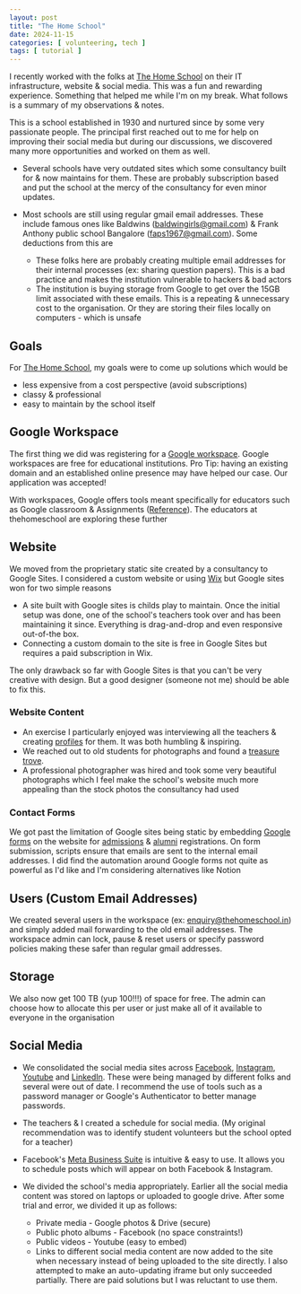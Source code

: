 ```yaml
---
layout: post
title: "The Home School"
date: 2024-11-15
categories: [ volunteering, tech ]
tags: [ tutorial ]
---
```


I recently worked with the folks at [The Home School](https://www.thehomeschool.in/) on their IT infrastructure, website & social media. This was a fun and rewarding experience. Something that helped me while I'm on my break. What follows is a summary of my observations & notes.

This is a school established in 1930 and nurtured since by some very passionate people. The principal first reached out to me for help on improving their social media but during our discussions, we discovered many more opportunities and worked on them as well. 

* Several schools have very outdated sites which some consultancy built for & now maintains for them. These are probably subscription based and put the school at the mercy of the consultancy for even minor updates.

* Most schools are still using regular gmail email addresses. These include famous ones like Baldwins (baldwingirls@gmail.com) & Frank Anthony public school Bangalore (faps1967@gmail.com). Some deductions from this are

	- These folks here are probably creating multiple email addresses for their internal processes (ex: sharing question papers). This is a bad practice and makes the institution vulnerable to hackers & bad actors
	- The institution is buying storage from Google to get over the 15GB limit associated with these emails. This is a repeating & unnecessary cost to the organisation. Or they are storing their files locally on computers - which is unsafe

## Goals

For [The Home School](https://www.thehomeschool.in/), my goals were to come up solutions which would be
  - less expensive from a cost perspective (avoid subscriptions)
  - classy & professional 
  - easy to maintain by the school itself

## Google Workspace
The first thing we did was registering for a [Google workspace](https://edu.google.com/intl/ALL_in/). Google workspaces are free for educational institutions. Pro Tip: having an existing domain and an established online presence may have helped our case. Our application was accepted!

With workspaces, Google offers tools meant specifically for educators such as Google classroom & Assignments ([Reference](https://edu.google.com/intl/ALL_in/for-educators/product-guides/?modal_active=none)). The educators at thehomeschool are exploring these further

## Website
We moved from the proprietary static site created by a consultancy to Google Sites. I considered a custom website or using [Wix](https://www.wix.com/) but Google sites won for two simple reasons
  - A site built with Google sites is childs play to maintain. Once the initial setup was done, one of the school's teachers took over and has been maintaining it since. Everything is drag-and-drop and even responsive out-of-the box.
  - Connecting a custom domain to the site is free in Google Sites but requires a paid subscription in Wix.

The only drawback so far with Google Sites is that you can't be very creative with design. But a good designer (someone not me) should be able to fix this. 

### Website Content

- An exercise I particularly enjoyed was interviewing all the teachers & creating [profiles](https://www.thehomeschool.in/about-school/our-teachers) for them. It was both humbling & inspiring.
- We reached out to old students for photographs and found a [treasure trove](https://www.thehomeschool.in/about-school).
- A professional photographer was hired and took some very beautiful photographs which I feel make the school's website much more appealing than the stock photos the consultancy had used

### Contact Forms 
We got past the limitation of Google sites being static by embedding [Google forms](https://www.google.com/forms/about/) on the website for [admissions](https://www.thehomeschool.in/admissions) & [alumni](https://www.thehomeschool.in/about-school/our-alumni) registrations. On form submission, scripts ensure that emails are sent to the internal email addresses. I did find the automation around Google forms not quite as powerful as I'd like and I'm considering alternatives like Notion


## Users (Custom Email Addresses)
We created several users in the workspace (ex: enquiry@thehomeschool.in) and simply added mail forwarding to the old email addresses. The workspace admin can lock, pause & reset users or specify password policies making these safer than regular gmail addresses.

## Storage
We also now get 100 TB (yup 100!!!) of space for free. The admin can choose how to allocate this per user or just make all of it available to everyone in the organisation



## Social Media
* We consolidated the social media sites across [Facebook](https://www.facebook.com/thehomeschool.in), [Instagram](https://www.instagram.com/thehomeschool.in/), [Youtube](https://www.youtube.com/@thehomeschool1930) and [LinkedIn](https://www.linkedin.com/school/the-home-school-india). These were being managed by different folks and several were out of date. I recommend the use of tools such as a password manager or Google's Authenticator to better manage passwords.

* The teachers & I created a schedule for social media. (My original recommendation was to identify student volunteers but the school opted for a teacher)

* Facebook's [Meta Business Suite](https://www.facebook.com/business/tools/meta-business-suite) is intuitive & easy to use. It allows you to schedule posts which will appear on both Facebook & Instagram.
* We divided the school's media appropriately. Earlier all the social media content was stored on laptops or uploaded to google drive. After some trial and error, we divided it up as follows:
  - Private media - Google photos & Drive (secure)
  - Public photo albums - Facebook (no space constraints!)
  - Public videos - Youtube (easy to embed)
  - Links to different social media content are now added to the site when necessary instead of being uploaded to the site directly. I also attempted to make an auto-updating iframe but only succeeded partially. There are paid solutions but I was reluctant to use them.
